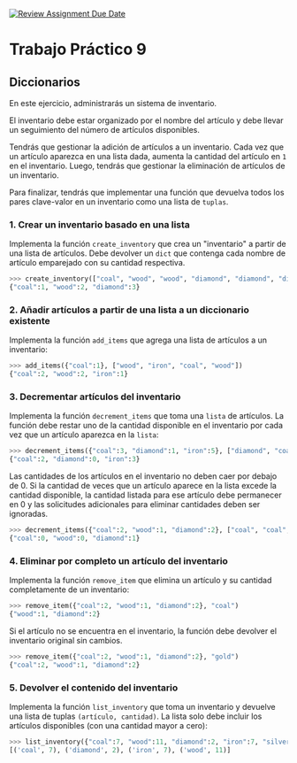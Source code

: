 [![Review Assignment Due Date](https://classroom.github.com/assets/deadline-readme-button-22041afd0340ce965d47ae6ef1cefeee28c7c493a6346c4f15d667ab976d596c.svg)](https://classroom.github.com/a/e8S6-Mx9)
# Trabajo Práctico 9


## Diccionarios 

En este ejercicio, administrarás un sistema de inventario.

El inventario debe estar organizado por el nombre del artículo y debe llevar un seguimiento del número de artículos disponibles.

Tendrás que gestionar la adición de artículos a un inventario. Cada vez que un artículo aparezca en una lista dada, aumenta la cantidad del artículo en `1` en el inventario. Luego, tendrás que gestionar la eliminación de artículos de un inventario.

Para finalizar, tendrás que implementar una función que devuelva todos los pares clave-valor en un inventario como una lista de `tuplas`.

### 1. Crear un inventario basado en una lista

Implementa la función `create_inventory` que crea un "inventario" a partir de una lista de artículos. Debe devolver un `dict` que contenga cada nombre de artículo emparejado con su cantidad respectiva.

```python
>>> create_inventory(["coal", "wood", "wood", "diamond", "diamond", "diamond"])
{"coal":1, "wood":2, "diamond":3}
```

### 2. Añadir artículos a partir de una lista a un diccionario existente

Implementa la función `add_items` que agrega una lista de artículos a un inventario:

```python
>>> add_items({"coal":1}, ["wood", "iron", "coal", "wood"])
{"coal":2, "wood":2, "iron":1}
```

### 3. Decrementar artículos del inventario

Implementa la función `decrement_items` que toma una `lista` de artículos. La función debe restar uno de la cantidad disponible en el inventario por cada vez que un artículo aparezca en la `lista`:

```python
>>> decrement_items({"coal":3, "diamond":1, "iron":5}, ["diamond", "coal", "iron", "iron"])
{"coal":2, "diamond":0, "iron":3}
```
Las cantidades de los artículos en el inventario no deben caer por debajo de 0. Si la cantidad de veces que un artículo aparece en la lista excede la cantidad disponible, la cantidad listada para ese artículo debe permanecer en 0 y las solicitudes adicionales para eliminar cantidades deben ser ignoradas.

```python
>>> decrement_items({"coal":2, "wood":1, "diamond":2}, ["coal", "coal", "wood", "wood", "diamond"])
{"coal":0, "wood":0, "diamond":1}
```

### 4. Eliminar por completo un artículo del inventario

Implementa la función `remove_item` que elimina un artículo y su cantidad completamente de un inventario:

```python
>>> remove_item({"coal":2, "wood":1, "diamond":2}, "coal")
{"wood":1, "diamond":2}
```
Si el artículo no se encuentra en el inventario, la función debe devolver el inventario original sin cambios.
```python
>>> remove_item({"coal":2, "wood":1, "diamond":2}, "gold")
{"coal":2, "wood":1, "diamond":2}
```

### 5. Devolver el contenido del inventario

Implementa la función `list_inventory` que toma un inventario y devuelve una lista de tuplas `(artículo, cantidad)`. La lista solo debe incluir los artículos disponibles (con una cantidad mayor a cero):

```python
>>> list_inventory({"coal":7, "wood":11, "diamond":2, "iron":7, "silver":0})
[('coal', 7), ('diamond', 2), ('iron', 7), ('wood', 11)]
```